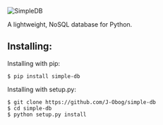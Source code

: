 ![SimpleDB](https://i.ibb.co/ZfGYTTH/simpleDB.png)

A lightweight, NoSQL database for Python.

## Installing:
Installing with pip:
```
$ pip install simple-db
```

Installing with setup.py:
```
$ git clone https://github.com/J-Obog/simple-db
$ cd simple-db
$ python setup.py install
```
